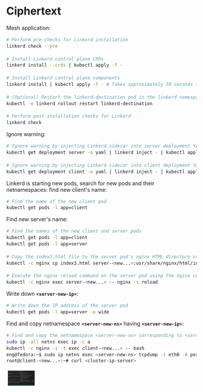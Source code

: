 # Ciphertext

Mesh application:

```bash
# Perform pre-checks for Linkerd installation
linkerd check --pre

# Install Linkerd control plane CRDs
linkerd install --crds | kubectl apply -f -

# Install Linkerd control plane components
linkerd install | kubectl apply -f - # Takes approximately 50 seconds to start running, 70 seconds for all components to start

# (Optional) Restart the linkerd-destination pod in the linkerd namespace
kubectl -n linkerd rollout restart linkerd-destination

# Perform post-installation checks for Linkerd
linkerd check

```

Ignore warning:

```bash
# Ignore warning by injecting Linkerd sidecar into server deployment YAML and applying the modified configuration
kubectl get deployment server -o yaml | linkerd inject - | kubectl apply -f -

# Ignore warning by injecting Linkerd sidecar into client deployment YAML and applying the modified configuration
kubectl get deployment client -o yaml | linkerd inject - | kubectl apply -f -

```

Linkerd is starting new pods, search for new pods and their netnamespaces: find new client's name:

```bash
# Find the name of the new client pod
kubectl get pods -l app=client
```

Find new server's name:

```bash
# Find the names of the new client and server pods
kubectl get pods -l app=client
kubectl get pods -l app=server

# Copy the index3.html file to the server pod's nginx HTML directory using the nginx container
kubectl -c nginx cp index3.html server-<new...>:usr/share/nginx/html/index.html

# Execute the nginx reload command on the server pod using the nginx container
kubectl -c nginx exec server-<new...> -- nginx -s reload
```

Write down **`<server-new-ip>`**:

```bash
# Write down the IP address of the server pod
kubectl get pods -l app=server -o wide
```

Find and copy netnamespace **`<server-new-ns>`** having **`<server-new-ip>`**:

```bash
# Find and copy the netnamespace <server-new-ns> corresponding to <server-new-ip>
sudo ip -all netns exec ip -c a
kubectl -c nginx -i -t exec client-<new...> -- bash
eng@fedora:~$ sudo ip netns exec <server-new-ns> tcpdump -i eth0 -A port http
root@client-<new...>:~# curl <cluster-ip-server>
```

<img src="https://github.com/piotrkica/SUU_Linkerd/blob/mkdocs/docs/img/ciphertext_sniffing.png?raw=true" alt="graph1" height="40" style="vertical-align:top; margin:4px">
